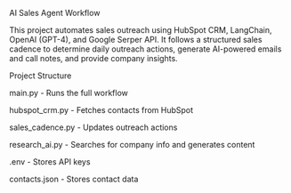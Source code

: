 AI Sales Agent Workflow

This project automates sales outreach using HubSpot CRM, LangChain, OpenAI (GPT-4), and Google Serper API. It follows a structured sales cadence to determine daily outreach actions, generate AI-powered emails and call notes, and provide company insights.

Project Structure

main.py - Runs the full workflow

hubspot_crm.py - Fetches contacts from HubSpot

sales_cadence.py - Updates outreach actions

research_ai.py - Searches for company info and generates content

.env - Stores API keys

contacts.json - Stores contact data